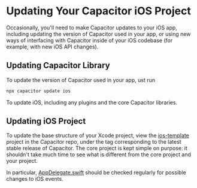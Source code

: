 # Updating Your Capacitor iOS Project

Occasionally, you'll need to make Capacitor updates to your iOS app, including updating the version of Capacitor used in your app, or using new ways of interfacing with Capacitor inside of your iOS codebase (for example, with new iOS API changes).

## Updating Capacitor Library

To update the version of Capacitor used in your app, ust run

```bash
npx capacitor update ios
```

To update iOS, including any plugins and the core Capacitor libraries.

## Updating iOS Project

To update the base structure of your Xcode project, view the [ios-template](https://github.com/ionic-team/capacitor/tree/master/ios-template) project in the Capacitor repo, under the tag corresponding to the latest stable release of Capacitor. The core project is kept simple on purpose: it shouldn't take much time to see what is different from the core project and your project.

In particular, [AppDelegate.swift](https://github.com/ionic-team/capacitor/blob/master/ios-template/App/App/AppDelegate.swift) should be checked regularly for possible changes to iOS events.
